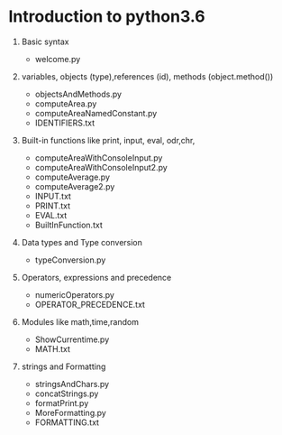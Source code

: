 # Introduction to python3.6


1. Basic syntax
   * welcome.py

2. variables, objects (type),references (id), methods (object.method())
   * objectsAndMethods.py
   * computeArea.py
   * computeAreaNamedConstant.py
   * IDENTIFIERS.txt

3. Built-in functions like print, input, eval, odr,chr,
   * computeAreaWithConsoleInput.py
   * computeAreaWithConsoleInput2.py
   * computeAverage.py
   * computeAverage2.py
   * INPUT.txt
   * PRINT.txt
   * EVAL.txt
   * BuiltInFunction.txt

4. Data types and Type conversion
   * typeConversion.py

5. Operators, expressions and precedence
   * numericOperators.py
   * OPERATOR_PRECEDENCE.txt

6. Modules like math,time,random
   * ShowCurrentime.py
   * MATH.txt

7. strings and Formatting
   * stringsAndChars.py
   * concatStrings.py
   * formatPrint.py
   * MoreFormatting.py
   * FORMATTING.txt
